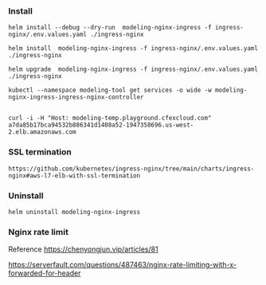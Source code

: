 ### Install
```
helm install --debug --dry-run  modeling-nginx-ingress -f ingress-nginx/.env.values.yaml ./ingress-nginx

helm install  modeling-nginx-ingress -f ingress-nginx/.env.values.yaml ./ingress-nginx

helm upgrade  modeling-nginx-ingress -f ingress-nginx/.env.values.yaml ./ingress-nginx

kubectl --namespace modeling-tool get services -o wide -w modeling-nginx-ingress-ingress-nginx-controller


curl -i -H "Host: modeling-temp.playground.cfexcloud.com" a7da85b17bca94532b886341d1408a52-1947358696.us-west-2.elb.amazonaws.com
```
### SSL termination
```
https://github.com/kubernetes/ingress-nginx/tree/main/charts/ingress-nginx#aws-l7-elb-with-ssl-termination
```
### Uninstall
```
helm uninstall modeling-nginx-ingress
```

### Nginx rate limit
Reference https://chenyongjun.vip/articles/81

https://serverfault.com/questions/487463/nginx-rate-limiting-with-x-forwarded-for-header